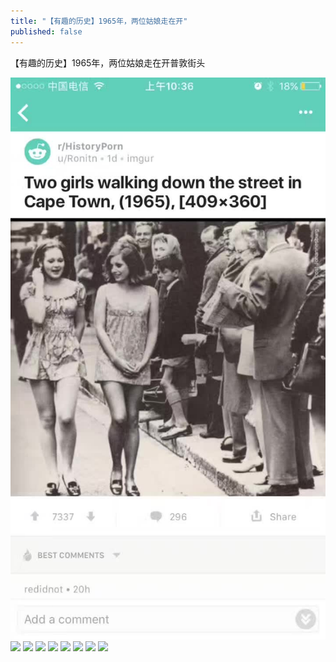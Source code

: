 ```yaml
---
title: "【有趣的历史】1965年，两位姑娘走在开"
published: false
---
```

【有趣的历史】1965年，两位姑娘走在开普敦街头

![](./1.jpg)
![](./2.jpg)
![](./3.jpg)
![](./4.jpg)
![](./5.jpg)
![](./6.jpg)
![](./7.jpg)
![](./8.jpg)
![](./9.jpg)

